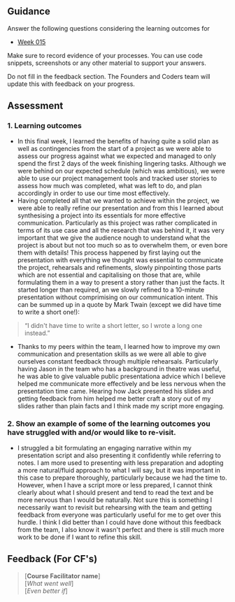 ## Guidance
Answer the following questions considering the learning outcomes for
- [Week 015](https://learn.foundersandcoders.com/course/syllabus/developer/week15-TFB-build/learning-outcomes/)

Make sure to record evidence of your processes. You can use code snippets, screenshots or any other material to support your answers.

Do not fill in the feedback section. The Founders and Coders team will update this with feedback on your progress.

## Assessment
 ### 1. Learning outcomes
 * In this final week, I learned the benefits of having quite a solid plan as well as contingencies from the start of a project as we were able to assess our progress against what we expected and managed to only spend the first 2 days of the week finishing lingering tasks. Although we were behind on our expected schedule (which was ambitious), we were able to use our project management tools and tracked user stories to assess how much was completed, what was left to do, and plan accordingly in order to use our time most effectively.
 * Having completed all that we wanted to achieve within the project, we were able to really refine our presentation and from this I learned about synthesising a project into its essentials for more effective communication. Particularly as this project was rather complicated in terms of its use case and all the research that was behind it, it was very important that we give the audience nough to understand what the project is about but not too much so as to overwhelm them, or even bore them with details! This process happened by first laying out the presentation with everything we thought was essential to communicate the project, rehearsals and refinements, slowly pinpointing those parts which are not essential and capitalising on those that are, while formulating them in a way to present a story rather than just the facts. It started longer than required, an we slowly refined to a 10-minute presentation without comprimising on our communication intent. This can be summed up in a quote by Mark Twain (except we did have time to write a short one!):
 > “I didn't have time to write a short letter, so I wrote a long one instead.”
 * Thanks to my peers within the team, I learned how to improve my own communication and presentation skills as we were all able to give ourselves constant feedback through multiple rehearsals. Particularly having Jason in the team who has a background in theatre was useful, he was able to give valuable public presentationa advice which I believe helped me communicate more effectively and be less nervous when the presentation time came. Hearing how Jack presented his slides and getting feedback from him helped me better craft a story out of my slides rather than plain facts and I think made my script more engaging.

 ### 2. Show an example of some of the learning outcomes you have struggled with and/or would like to re-visit.
 * I struggled a bit formulating an engaging narrative within my presentation script and also presenting it confidently while referring to notes. I am more used to presenting with less preparation and adopting a more natural/fluid approach to what I will say, but it was important in this case to prepare thoroughly, particularly because we had the time to. However, when I have a script more or less prepared, I cannot think clearly about what I should present and tend to read the text and be more nervous than I would be naturally. Not sure this is something I necessarily want to revisit but rehearsing with the team and getting feedback from everyone was particularly useful for me to get over this hurdle. I think I did better than I could have done without this feedback from the team, I also know it wasn't perfect and there is still much more work to be done if I want to refine this skill.

## Feedback (For CF's)
> [**Course Facilitator name**]  
> [*What went well*]  
> [*Even better if*]
